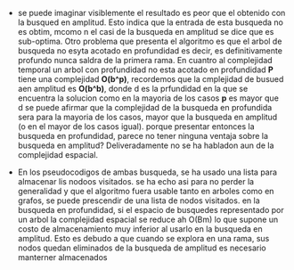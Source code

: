 - se puede imaginar visiblemente el resultado es peor que el obtenido con la busqued en amplitud. Esto indica que la entrada de esta busqueda no es obtim, mcomo n el casi de la busqueda en amplitud se dice que es sub-optima. Otro problema que presenta el algoritmo es que el arbol de busqueda no esyta acotado en profundidad es decir, es definitivamente profundo nunca saldra de la primera rama. En cuantro al complejidad temporal un arbol con profundidad no esta acotado en profundidad **P** tiene una complejidad **O(b^p)**, recordemos que la cmplejidad de busued aen amplitud es **O(b^b)**, donde d es la prfundidad en la que se encuentra la solucion como en la mayoria de los casos **p** es mayor que d se puede afirmar que la complejidad de la busqueda en profundida sera para la mayoria de los casos, mayor que la busqueda en amplitud (o en el mayor de los casos igual).
porque presentar entonces la busqueda en profundidad, parece no tener ninguna ventaja sobre la busqueda en amplitud?
Deliveradamente no se ha habladon aun de la complejidad espacial.

- En los pseudocodigos de ambas busqueda, se ha usado una lista para almacenar lis nodoos visitados.
se ha echo asi para no perder la generalidad y que el algoritmo fuera usable tanto en arboles como en grafos, se puede prescendir de una lista de nodos visitados. en la busqueda en profundidad, si el espacio de busquedes representado por un arbol la complejidad espacial se reduce ah O(Bm) lo que supone un costo de almacenamiento muy inferior al usarlo en la busqueda  en amplitud. Esto es debudo a que cuando se explora en una rama, sus nodos quedan eliminados de la busqueda de amplitud es necesario manterner almacenados